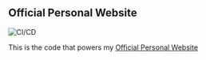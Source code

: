 ## Official Personal Website

![CI/CD](https://github.com/RonnieLutalo/ronnielutalo.github.io/workflows/CI/badge.svg)

This is the code that powers my [Official Personal Website](https://ronnielutalo.github.io/blog/)
